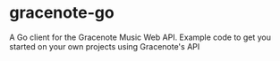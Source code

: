# gracenote-go
A Go client for the Gracenote Music Web API. Example code to get you started on your own projects using Gracenote's API

